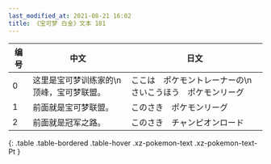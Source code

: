 ```yaml
---
last_modified_at: 2021-08-21 16:02
title: 《宝可梦 白金》文本 181
---
```

| 编号 | 中文 | 日文 |
| ---- | ---- | ---- |
| 0 | 这里是宝可梦训练家的\n顶峰，宝可梦联盟。 | ここは　ポケモントレーナーの\nさいこうほう　ポケモンリーグ |
| 1 | 前面就是宝可梦联盟。 | このさき　ポケモンリーグ |
| 2 | 前面就是冠军之路。 | このさき　チャンピオンロード |
{: .table .table-bordered .table-hover .xz-pokemon-text .xz-pokemon-text-Pt }